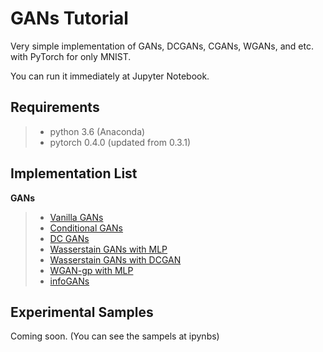 # GANs Tutorial
Very simple implementation of GANs, DCGANs, CGANs, WGANs, and etc. with PyTorch for only MNIST.

You can run it immediately at Jupyter Notebook.

## Requirements
>* python 3.6 (Anaconda)
>* pytorch 0.4.0 (updated from 0.3.1)

## Implementation List
**GANs**
>* [Vanilla GANs](https://github.com/Yangyangii/GAN-Tutorial/blob/master/Notebooks/Simple_GANs.ipynb)
>* [Conditional GANs](https://github.com/Yangyangii/GAN-Tutorial/blob/master/Notebooks/Conditional_GANs.ipynb)
>* [DC GANs](https://github.com/Yangyangii/GAN-Tutorial/blob/master/Notebooks/DCGAN.ipynb)
>* [Wasserstain GANs with MLP](https://github.com/Yangyangii/GAN-Tutorial/blob/master/Notebooks/W-GAN(MLP).ipynb)
>* [Wasserstain GANs with DCGAN](https://github.com/Yangyangii/GAN-Tutorial/blob/master/Notebooks/W-GAN(DCGAN).ipynb)
>* [WGAN-gp with MLP](https://github.com/Yangyangii/GAN-Tutorial/blob/master/Notebooks/WGAN-GP.ipynb)
>* [infoGANs](https://github.com/Yangyangii/GAN-Tutorial/blob/master/Notebooks/infoGAN.ipynb)

## Experimental Samples
Coming soon. (You can see the sampels at ipynbs)
